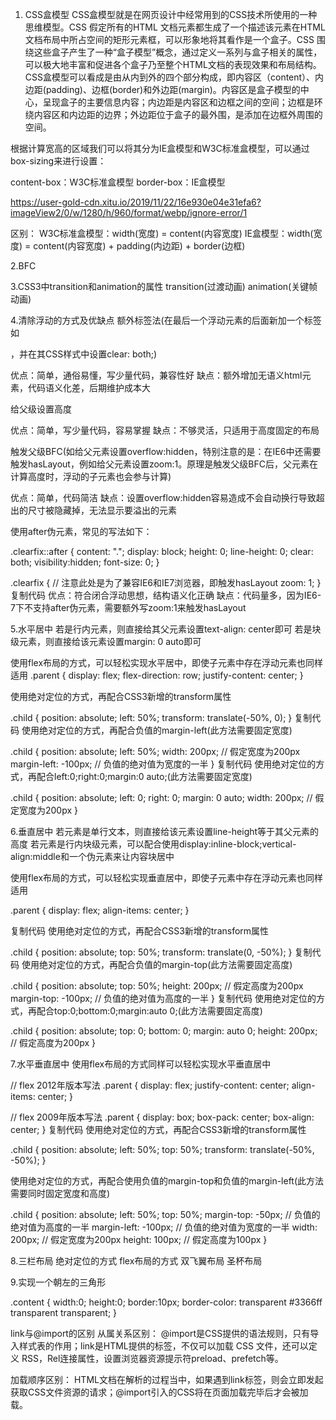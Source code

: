 
1. CSS盒模型
CSS盒模型就是在网页设计中经常用到的CSS技术所使用的一种思维模型。CSS 假定所有的HTML 文档元素都生成了一个描述该元素在HTML文档布局中所占空间的矩形元素框，可以形象地将其看作是一个盒子。CSS 围绕这些盒子产生了一种“盒子模型”概念，通过定义一系列与盒子相关的属性，可以极大地丰富和促进各个盒子乃至整个HTML文档的表现效果和布局结构。
CSS盒模型可以看成是由从内到外的四个部分构成，即内容区（content）、内边距(padding)、边框(border)和外边距(margin)。内容区是盒子模型的中心，呈现盒子的主要信息内容；内边距是内容区和边框之间的空间；边框是环绕内容区和内边距的边界；外边距位于盒子的最外围，是添加在边框外周围的空间。

根据计算宽高的区域我们可以将其分为IE盒模型和W3C标准盒模型，可以通过box-sizing来进行设置：

content-box：W3C标准盒模型
border-box：IE盒模型

https://user-gold-cdn.xitu.io/2019/11/22/16e930e04e31efa6?imageView2/0/w/1280/h/960/format/webp/ignore-error/1

区别：
W3C标准盒模型：width(宽度) = content(内容宽度)
IE盒模型：width(宽度) = content(内容宽度) + padding(内边距) + border(边框)

2.BFC


3.CSS3中transition和animation的属性
    transition(过渡动画)
    animation(关键帧动画)


4.清除浮动的方式及优缺点
额外标签法(在最后一个浮动元素的后面新加一个标签如<div class="clear"></div>，并在其CSS样式中设置clear: both;)


优点：简单，通俗易懂，写少量代码，兼容性好
缺点：额外增加无语义html元素，代码语义化差，后期维护成本大


给父级设置高度


优点：简单，写少量代码，容易掌握
缺点：不够灵活，只适用于高度固定的布局


触发父级BFC(如给父元素设置overflow:hidden，特别注意的是：在IE6中还需要触发hasLayout，例如给父元素设置zoom:1。原理是触发父级BFC后，父元素在计算高度时，浮动的子元素也会参与计算)


优点：简单，代码简洁
缺点：设置overflow:hidden容易造成不会自动换行导致超出的尺寸被隐藏掉，无法显示要溢出的元素


使用after伪元素，常见的写法如下：

 .clearfix::after {
    content: ".";
    display: block;
    height: 0;
    line-height: 0;
    clear: both;
    visibility:hidden;
    font-size: 0;
 }

 .clearfix {
    // 注意此处是为了兼容IE6和IE7浏览器，即触发hasLayout
    zoom: 1;
 }
复制代码
优点：符合闭合浮动思想，结构语义化正确
缺点：代码量多，因为IE6-7下不支持after伪元素，需要额外写zoom:1来触发hasLayout



5.水平居中
若是行内元素，则直接给其父元素设置text-align: center即可
若是块级元素，则直接给该元素设置margin: 0 auto即可


使用flex布局的方式，可以轻松实现水平居中，即使子元素中存在浮动元素也同样适用
.parent {
    display: flex;
    flex-direction: row;
    justify-content: center;
}

使用绝对定位的方式，再配合CSS3新增的transform属性

.child {
    position: absolute;
    left: 50%;
    transform: translate(-50%, 0);
}
复制代码
使用绝对定位的方式，再配合负值的margin-left(此方法需要固定宽度)

.child {
    position: absolute;
    left: 50%;
    width: 200px; // 假定宽度为200px
    margin-left: -100px; // 负值的绝对值为宽度的一半
}
复制代码
使用绝对定位的方式，再配合left:0;right:0;margin:0 auto;(此方法需要固定宽度)

.child {
    position: absolute;
    left: 0;
    right: 0;
    margin: 0 auto;
    width: 200px; // 假定宽度为200px
}



6.垂直居中
若元素是单行文本，则直接给该元素设置line-height等于其父元素的高度
若元素是行内块级元素，可以配合使用display:inline-block;vertical-align:middle和一个伪元素来让内容块居中

使用flex布局的方式，可以轻松实现垂直居中，即使子元素中存在浮动元素也同样适用


.parent {
    display: flex;
    align-items: center;
}

复制代码
使用绝对定位的方式，再配合CSS3新增的transform属性

.child {
    position: absolute;
    top: 50%;
    transform: translate(0, -50%);
}
复制代码
使用绝对定位的方式，再配合负值的margin-top(此方法需要固定高度)

.child {
    position: absolute;
    top: 50%;
    height: 200px; // 假定高度为200px
    margin-top: -100px; // 负值的绝对值为高度的一半
}
复制代码
使用绝对定位的方式，再配合top:0;bottom:0;margin:auto 0;(此方法需要固定高度)

.child {
    position: absolute;
    top: 0;
    bottom: 0;
    margin: auto 0;
    height: 200px; // 假定高度为200px
}


7.水平垂直居中
使用flex布局的方式同样可以轻松实现水平垂直居中

// flex 2012年版本写法
.parent {
    display: flex;
    justify-content: center;
    align-items: center;
}

// flex 2009年版本写法
.parent {
    display: box;
    box-pack: center;
    box-align: center;
}
复制代码
使用绝对定位的方式，再配合CSS3新增的transform属性

.child {
    position: absolute;
    left: 50%;
    top: 50%;
    transform: translate(-50%, -50%);
}

使用绝对定位的方式，再配合使用负值的margin-top和负值的margin-left(此方法需要同时固定宽度和高度)

.child {
    position: absolute;
    left: 50%;
    top: 50%;
    margin-top: -50px; // 负值的绝对值为高度的一半
    margin-left: -100px; // 负值的绝对值为宽度的一半
    width: 200px; // 假定宽度为200px
    height: 100px; // 假定高度为100px
}



8.三栏布局
绝对定位的方式
flex布局的方式
双飞翼布局
圣杯布局


9.实现一个朝左的三角形

.content {
width:0;
height:0;
  border:10px;
  border-color: transparent #3366ff transparent transparent;
}



link与@import的区别
从属关系区别：
@import是CSS提供的语法规则，只有导入样式表的作用；link是HTML提供的标签，不仅可以加载 CSS 文件，还可以定义 RSS，Rel连接属性，设置浏览器资源提示符preload、prefetch等。

加载顺序区别：
HTML文档在解析的过程当中，如果遇到link标签，则会立即发起获取CSS文件资源的请求；@import引入的CSS将在页面加载完毕后才会被加载。
